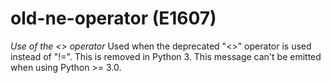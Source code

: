 # old-ne-operator (E1607)

*Use of the &lt;&gt; operator* Used when the deprecated "&lt;&gt;"
operator is used instead of "!=". This is removed in Python 3. This
message can't be emitted when using Python &gt;= 3.0.
